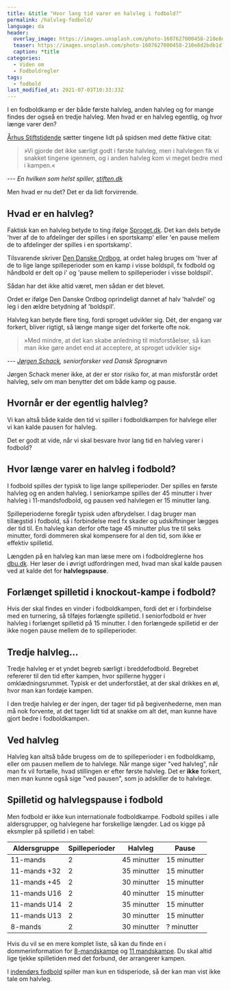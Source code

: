 ```yaml
---
title: &title "Hvor lang tid varer en halvleg i fodbold?"
permalink: /halvleg-fodbold/
language: da
header:
  overlay_image: https://images.unsplash.com/photo-1607627000458-210e8d2bdb1d?ixid=MnwxMjA3fDB8MHxwaG90by1wYWdlfHx8fGVufDB8fHx8&ixlib=rb-1.2.1&auto=format&fit=crop&h=600&w=1200&q=10
  teaser: https://images.unsplash.com/photo-1607627000458-210e8d2bdb1d?ixid=MnwxMjA3fDB8MHxwaG90by1wYWdlfHx8fGVufDB8fHx8&ixlib=rb-1.2.1&auto=format&fit=crop&h=300&w=400&q=10
  caption: *title
categories:
  - Viden om
  - Fodboldregler
tags:
  - fodbold
last_modified_at: 2021-07-03T10:33:33Z
---
```


I en fodboldkamp er der både første halvleg, anden halvleg og for mange findes der ogseå en tredje halvleg. Men hvad er en halvleg egentlig, og hvor længe varer den?

[Århus Stiftstidende](https://stiften.dk/artikel/hvorn%C3%A5r-er-det-egentlig-halvleg) sætter tingene lidt på spidsen med dette fiktive citat:

> »Vi gjorde det ikke særligt godt i første halvleg, men i halvlegen fik vi snakket tingene igennem, og i anden halvleg kom vi meget bedre med i kampen.«

--- <cite>En hvilken som helst spiller, [stiften.dk](https://stiften.dk/artikel/hvorn%C3%A5r-er-det-egentlig-halvleg)</cite>

Men hvad er nu det? Det er da lidt forvirrende.

## Hvad er en halvleg?

Faktisk kan en halvleg betyde to ting ifølge [Sproget.dk](https://sproget.dk/raad-og-regler/artikler-mv/svarbase/SV00015303). Det kan dels betyde 'hver af de to afdelinger der spilles i en sportskamp' eller 'en pause mellem de to afdelinger der spilles i en sportskamp'.

Tilsvarende skriver [Den Danske Ordbog](https://ordnet.dk/ddo/ordbog?query=halvleg), at ordet haleg bruges om 'hver af de to lige lange spilleperioder som en kamp i visse boldspil, fx fodbold og håndbold er delt op i' og 'pause mellem to spilleperioder i visse boldspil'.

Sådan har det ikke altid været, men sådan er det blevet.

Ordet er ifølge Den Danske Ordbog oprindeligt dannet af halv 'halvdel' og leg i den ældre betydning af 'boldspil'.

Halvleg kan betyde flere ting, fordi sproget udvikler sig. Dét, der engang var forkert, bliver rigtigt, så længe mange siger det forkerte ofte nok.

> »Med mindre, at det kan skabe anledning til misforståelser, så kan man ikke gøre andet end at acceptere, at sproget udvikler sig«

--- <cite>[Jørgen Schack](https://stiften.dk/artikel/hvorn%C3%A5r-er-det-egentlig-halvleg), seniorforsker ved Dansk Sprognævn</cite>

Jørgen Schack mener ikke, at der er stor risiko for, at man misforstår ordet halvleg, selv om man benytter det om både kamp og pause.

## Hvornår er der egentlig halvleg?

Vi kan altså både kalde den tid vi spiller i fodboldkampen for halvlege eller vi kan kalde pausen for halvleg.

Det er godt at vide, når vi skal besvare hvor lang tid en halvleg varer i fodbold?

## Hvor længe varer en halvleg i fodbold?

I fodbold spilles der typisk to lige lange spilleperioder. Der spilles en første halvleg og en anden halvleg. I seniorkampe spilles der 45 minutter i hver halvleg i 11-mandsfodbold, og pausen ved halvlegen er 15 minutter lang.

Spilleperioderne foregår typisk uden afbrydelser. I dag bruger man tillægstid i fodbold, så i forbindelse med fx skader og udskiftninger lægges der tid til. En halvleg kan derfor ofte tage 45 minutter plus tre til seks minutter, fordi dommeren skal kompensere for al den tid, som ikke er effektiv spilletid.

Længden på en halvleg kan man læse mere om i fodboldreglerne hos [dbu.dk](https://www.dbu.dk/turneringer-og-resultater/love-og-regler/fodboldloven/7-spilletid/). Her løser de i øvrigt udfordringen med, hvad man skal kalde pausen ved at kalde det for **halvlegspause**.

## Forlænget spilletid i knockout-kampe i fodbold?

Hvis der skal findes en vinder i fodboldkampen, fordi det er i forbindelse med en turnering, så tilføjes forlængte spilletid. I seniorfodbold er hver halvleg i forlænget spilletid på 15 minutter. I den forlængede spilletid er der ikke nogen pause mellem de to spilleperioder.

## Tredje halvleg...

Tredje halvleg er et yndet begreb særligt i breddefodbold. Begrebet refererer til den tid efter kampen, hvor spillerne hygger i omklædningsrummet. Typisk er det underforstået, at der skal drikkes en øl, hvor man kan fordøje kampen.

I den tredje halvleg er der ingen, der tager tid på begivenhederne, men man må nok forvente, at det tager lidt tid at snakke om alt det, man kunne have gjort bedre i fodboldkampen.

## Ved halvleg

Halvleg kan altså både brugess om de to spilleperioder i en fodboldkamp, eller om pausen mellem de to halvlege. Når mange siger "ved halvleg", når man fx vil fortælle, hvad stillingen er efter første halvleg. Det er **ikke** forkert, men man kunne også sige "ved pausen", som jo adskiller de to halvlege.

## Spilletid og halvlegspause i fodbold

Men fodbold er ikke kun internationale fodboldkampe. Fodbold spilles i alle aldersgrupper, og halvlegene har forskellige længder. Lad os kigge på eksmpler på spilletid i en tabel:

| Aldersgruppe | Spilleperioder | Halvleg | Pause |
|-|-|-|-|
| 11-mands | 2 | 45 minutter | 15 minutter |
| 11-mands +32 | 2 | 35 minutter | 15 minutter |
| 11-mands +45 | 2 | 30 minutter | 15 minutter |
| 11-mands U16 | 2 | 40 minutter | 15 minutter |
| 11-mands U14 | 2 | 35 minutter | 15 minutter |
| 11-mands U13 | 2 | 30 minutter | 15 minutter |
| 8-mands | 2 | 30 minutter | ? minutter |

Hvis du vil se en mere komplet liste, så kan du finde en i dommerinformation for [8-mandskampe](https://www.dbusjaelland.dk/dommere/dommerens-abc/information-til-dommere/8-mands-spilletid-og-dommerinfo/) og [11 mandskampe](https://www.dbusjaelland.dk/dommere/dommerens-abc/information-til-dommere/11-mands-spilletid-og-dommerinfo/). Du skal altid lige tjekke spilletiden med det forbund, der arrangerer kampen.

I [indendørs fodbold](/indendors-fodbold-eller-futsal/) spiller man kun en tidsperiode, så der kan man vist ikke tale om halvleg.
